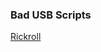 ### Bad USB Scripts


[Rickroll](https://drive.google.com/uc?export=download&id=1yByFz3yUTVhlJK70iLaBS0tya31djxeZ)
